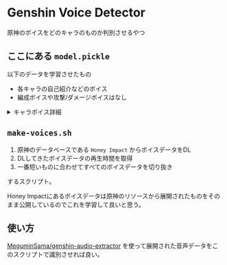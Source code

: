 # Genshin Voice Detector
原神のボイスをどのキャラのものか判別させるやつ

## ここにある `model.pickle`
以下のデータを学習させたもの

* 各キャラの自己紹介などのボイス
* 編成ボイスや攻撃/ダメージボイスはなし

<details>
<summary>キャラボイス詳細</summary>

キャラ | キャラID | ボイス数
--- | --- | ---
アンバー | amber | 43
バーバラ | barbara | 42
北斗 | beidou | 42
ベネット | bennett | 42
重雲 | chongyun | 41
ディルック | diluc | 41
フィッシュル | fischl | 39
ジン | qin | 44
ガイア | kaeya | 42
刻晴 | keqing | 45
クレー | klee | 42
リサ | lisa | 42
モナ | mona | 40
凝光 | ningguang | 44
ノエル | noel | 43
七七 | qiqi | 40
レザー | razor | 40
スクロース | sucrose | 44
ウェンティ | venti | 43
香菱 | xiangling | 42
魈 | xiao | 41
行秋 | xingqiu | 42
タルタリヤ | tartaglia | 40
鍾離 | zhongli | 42
ディオナ | diona | 45
辛炎 | xinyan | 42
甘雨 | ganyu | 44
アルベド | albedo | 40
ロサリア | rosaria | 44
胡桃 | hutao | 46
煙緋 | yanfei | 42
エウルア | eula | 44

</details>

## `make-voices.sh`
1. 原神のデータベースである `Honey Impact` からボイスデータをDL
1. DLしてきたボイスデータの再生時間を取得
1. 一番短いものに合わせてすべてのボイスデータを切り抜き

するスクリプト。

Honey Impactにあるボイスデータは原神のリソースから展開されたものをそのまま公開しているのでこれを学習して良いと思う。

## 使い方
[MeguminSama/genshin-audio-extractor](https://github.com/MeguminSama/genshin-audio-extractor) を使って展開された音声データをこのスクリプトで識別させれば良い。

